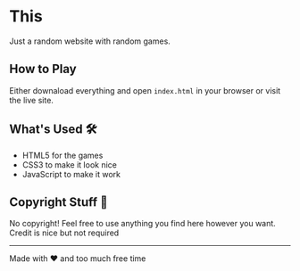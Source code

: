 # This

Just a random website with random games.

## How to Play 

Either downaload everything and open `index.html` in your browser or visit the live site.

## What's Used 🛠

- HTML5 for the games
- CSS3 to make it look nice
- JavaScript to make it work

## Copyright Stuff 📝

No copyright! Feel free to use anything you find here however you want. Credit is nice but not required 

---
Made with ❤️ and too much free time
